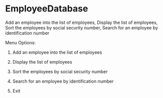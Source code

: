# EmployeeDatabase
Add an employee into the list of employees, Display the list of employees, Sort the employees by social security number, Search for an employee by identification number


Menu Options:
1.	Add an employee into the list of employees

2.	Display the list of employees

3.	Sort the employees by social security number

4.	Search for an employee by identification number

5.	Exit

